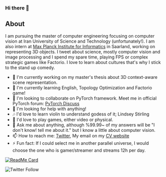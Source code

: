 ### Hi there 👋

## About
I am pursuing the master of computer engineering focusing on computer vision at Iran University of Science and Technology (unfortunately!). I am also intern at [Max Planck Institute for Informatics](mpi-inf.mpg.de) in Saarland, working on representing 3D objects. I tweet about science, mostly computer vision and image processing and I spend my spare time, playing FPS or complex strategic games like Factorio. I love to learn about cultures that's why I stick to the stand up comedy.

- 🔭 I'm currently working on my master's thesis about 3D context-aware scene representation.
- 🌱 I'm currently learning English, Topology Optimization and Factorio game!
- 👯 I'm looking to collaborate on PyTorch framework. Meet me in official PyTorch forum: [PyTorch Discuss](https://discuss.pytorch.org/u/nikronic/summary)
- 🤔 I'm looking for help with anything!
- 🎶 I'd love to learn violin to understand godess of it; Lindsey Stirling
- 💓 I'd love to play games, either video or physical.
- 💬 Ask me about anything, although %99.99~ of my answers will be "I don't know! tell me about it." but I know a little about computer vision.
- 📫 How to reach me: [Twitter](https://twitter.com/NIkronic), My email on my [CV website](https://nikronic.github.io)
- ⚡ Fun fact: If I could select me in another parallel universe, I would choose the one who is gamer/streamer and streams 12h per day.

[![ReadMe Card](https://github-readme-stats.vercel.app/api?username=Nikronic&theme=prussian&show_icons=true)](https://github.com/Nikronic)

![Twitter Follow](https://img.shields.io/twitter/follow/Nikronic?style=social)
